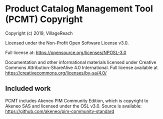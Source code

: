 # Product Catalog Management Tool (PCMT) Copyright

Copyright (c) 2019, VillageReach

Licensed under the Non-Profit Open Software License v3.0.  

Full license at: https://opensource.org/licenses/NPOSL-3.0


Documentation and other informational materials licensed under Creative
Commons Attribution-ShareAlive 4.0 International.  Full license available at
https://creativecommons.org/licenses/by-sa/4.0/

## Included work

PCMT includes Akeneo PIM Community Edition, which is copyright to Akeneo SAS
and licensed under the OSL v3.0.  Source is available:  
https://github.com/akeneo/pim-community-standard